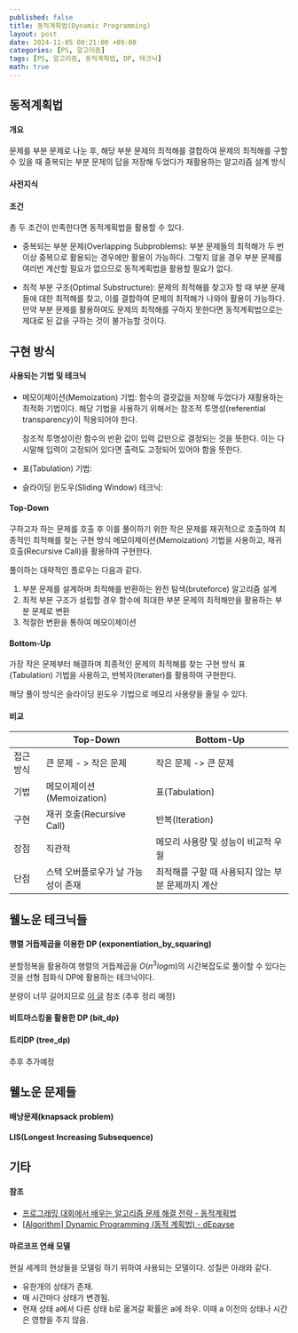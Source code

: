 ```yaml
---
published: false
title: 동적계획법(Dynamic Programming)
layout: post
date: 2024-11-05 00:21:00 +09:00
categories: [PS, 알고리즘]
tags: [PS, 알고리즘, 동적계획법, DP, 테크닉]
math: true
---
```


## **동적계획법** ##

#### **개요** ####
문제를 부분 문제로 나눈 후, 해당 부분 문제의 최적해를 결합하여 문제의 최적해를 구할 수 있을 때
중복되는 부분 문제의 답을 저장해 두었다가 재활용하는 알고리즘 설계 방식

#### **사전지식** ####

#### **조건** ####
총 두 조건이 만족한다면 동적계획법을 활용할 수 있다.

- 중복되는 부분 문제(Overlapping Subproblems): 
  부분 문제들의 최적해가 두 번 이상 중복으로 활용되는 경우에만 활용이 가능하다. 
  그렇지 않을 경우 부분 문제를 여러번 계산할 필요가 없으므로 동적계획법을 활용할 필요가 없다.

- 최적 부분 구조(Optimal Substructure):
  문제의 최적해를 찾고자 할 때 부분 문제들에 대한 최적해를 찾고, 이를 결합하여 문제의 최적해가 나와야 활용이 가능하다.
  만약 부분 문제를 활용하여도 문제의 최적해를 구하지 못한다면 동적계획법으로는 제대로 된 값을 구하는 것이 불가능할 것이다.

## **구현 방식** ##

#### **사용되는 기법 및 테크닉** ####
- 메모이제이션(Memoization) 기법:
  함수의 결괏값을 저장해 두었다가 재활용하는 최적화 기법이다.
  해당 기법을 사용하기 위해서는 참조적 투명성(referential transparency)이 적용되어야 한다.

  참조적 투명성이란 함수의 반환 값이 입력 값만으로 결정되는 것을 뜻한다. 
  이는 다시말해 입력이 고정되어 있다면 출력도 고정되어 있어야 함을 뜻한다.

- 표(Tabulation) 기법:
  
- 슬라이딩 윈도우(Sliding Window) 테크닉:
  

#### **Top-Down** ####
구하고자 하는 문제를 호출 후 이를 풀이하기 위한 작은 문제를 재귀적으로 호출하여 최종적인 최적해를 찾는 구현 방식
메모이제이션(Memoization) 기법을 사용하고, 재귀 호출(Recursive Call)을 활용하여 구현한다.

풀이하는 대략적인 플로우는 다음과 같다.
1. 부분 문제를 설계하며 최적해를 반환하는 완전 탐색(bruteforce) 알고리즘 설계
2. 최적 부분 구조가 설립할 경우 함수에 최대한 부분 문제의 최적해만을 활용하는 부분 문제로 변환
3. 적절한 변환을 통하여 메모이제이션

#### **Bottom-Up** ####
가장 작은 문제부터 해결하며 최종적인 문제의 최적해를 찾는 구현 방식
표(Tabulation) 기법을 사용하고, 반복자(Iterater)를 활용하여 구현한다.

해당 풀이 방식은 슬라이딩 윈도우 기법으로 메모리 사용량을 줄일 수 있다.

#### **비교** ####

|  | Top-Down | Bottom-Up |
| -- | -- | -- |
| 접근 방식 | 큰 문제 - > 작은 문제| 작은 문제 -> 큰 문제 |
| 기법 | 메모이제이션(Memoization) | 표(Tabulation) |
| 구현 | 재귀 호출(Recursive Call) | 반복(Iteration) |
| 장점 | 직관적 | 메모리 사용량 및 성능이 비교적 우월 |
| 단점 | 스택 오버플로우가 날 가능성이 존재 | 최적해를 구할 때 사용되지 않는 부분 문제까지 계산 |

## **웰노운 테크닉들** ##

#### **행렬 거듭제곱을 이용한 DP (exponentiation_by_squaring)** ####
분할정복을 활용하여 행렬의 거듭제곱을 $O(n^3log{m})$의 시간복잡도로 풀이할 수 있다는 것을 선형 점화식 DP에 활용하는 테크닉이다.

분량이 너무 길어지므로 [이 글](https://driip.me/00556a4c-0782-4c5b-a86a-8e27e5f4ac1b) 참조 (추후 정리 예정)

#### **비트마스킹을 활용한 DP (bit_dp)** ####

#### **트리DP (tree_dp)** ####
추후 추가예정

## **웰노운 문제들** ##

#### **배낭문제(knapsack problem)** ####

#### **LIS(Longest Increasing Subsequence)** ####

## **기타** ##

#### **참조** ####
- [프로그래밍 대회에서 배우는 알고리즘 문제 해결 전략 - 동적계획법](https://product.kyobobook.co.kr/detail/S000001032946)
- [[Algorithm] Dynamic Programming (동적 계획법) - dEpayse](https://medium.com/depayse/algorithm-dynamic-programming-%EB%8F%99%EC%A0%81-%EA%B3%84%ED%9A%8D%EB%B2%95-2484e5cb82bd)

#### **마르코프 연쇄 모델** ####

현실 세계의 현상들을 모델링 하기 위하여 사용되는 모델이다. 성질은 아래와 같다.

- 유한개의 상태가 존재.
- 매 시간마다 상태가 변경됨.
- 현재 상태 a에서 다른 상태 b로 옮겨갈 확률은 a에 좌우. 이때 a 이전의 상태나 시간은 영향을 주지 않음.
